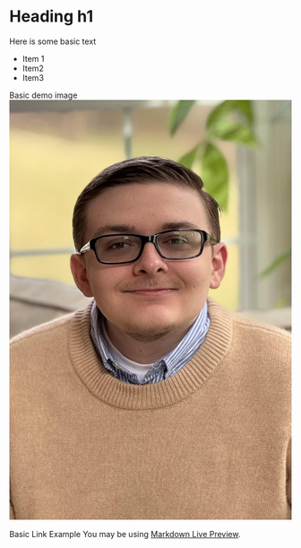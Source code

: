 # Heading h1

Here is some basic text
* Item 1
* Item2
* Item3

Basic demo image
![Photo](/Jonah.jpg "Jonah Peterson.")

Basic Link Example
You may be using [Markdown Live Preview](/Resume.pdf).

